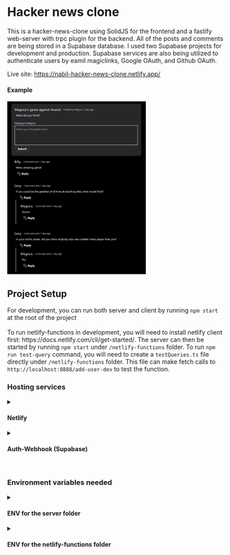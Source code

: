 # Hacker news clone

This is a hacker-news-clone using SolidJS for the frontend and a fastify web-server with trpc plugin for the backend. All of the posts and comments are being stored in a Supabase database. I used two Supabase projects for development and production. Supabase services are also being utilized to authenticate users by eamil magiclinks, Google OAuth, and Github OAuth.

Live site: https://nabil-hacker-news-clone.netlify.app/

#### Example
<img src="images/hacker-news-clone-example.png" alt="post example" height="400" />



<h2>Project Setup</h2>

<div>For development, you can run both server and client by running <code>npm start</code> at the root of the project</div>
<br />
<div>To run netlify-functions in development, you will need to install netlify client first: https://docs.netlify.com/cli/get-started/. The server can then be started by running <code>npm start</code> under <code>/netlify-functions</code> folder. To run <code>npm run test-query</code> command, you will need to create a <code>testQueries.ts</code> file directly under <code>/netlify-functions</code> folder. This file can make fetch calls to <code>http://localhost:8888/add-user-dev</code> to test the function.</div>
<h3> Hosting services </h3>
<details>
  <summary>  <h4>Netlify</h4> </summary>
  
  <div>For front end and netlify functions, we use netlify to host. The application is deployed directly from Github with this build</div>
  <img src="images/netlify-build.png" height="400" alt="netlify build" />
  <div><code>add-use</code> is a netlify serverless function which is being called by a webhook from Supabase to automatically generate an username in profile table when an user gets authenticated by Supabase. There are two functions for development and production each. </div>
</details>
  
<details>
  <summary>  <h4>Auth-Webhook (Supabase) </h4> </summary>

  
  <div>To create a webhook, go to this page in your Supabase project: https://supabase.com/dashboard/project/_/database/hooks. The webhook should look something like this:</div>
  <img src="images/supabase-webhook.png" height="400" alt="supabase webhook" />
  <div>The name of the webhook can be anything. Authorization value in http headers will be randomnly generated characters. Make sure this same value is in netlify project environment variables as <code>AUTHORIZATION_KEY</code>. For development, it will have a separate variable as <code>AUTHORIZATION_KEY_DEV</code>.</div>
</details>
  <br/>

<h3> Environment variables needed </h3>
<details>
  <summary> <h4>ENV for the server folder</h4>  </summary>
  
  <div>These values will be different for development and production because there are separate Supabase project databases for each environment.</div>
  <br/>
  <div><code>NODE_ENV</code> = "development" or "production"</div>
  <br/>
  <div><code>DATABASE_URL</code> Copy the connection string and pass the password you used to create the database into the connection string.</div>
  <img src="images/connection-string.png" alt="connection string" />
  <br/>
  <br/>
  <div><code>PROJECT_URL</code></div>
  <img src="images/project-url.png" alt="project url" />
  <br/>
  <br/>
  <div><code>SUPABASE_KEY</code> This is in API under settings in Supabase. This is under the same settings as the PROJECT_URL is in.</div>
  <img src="images/supabase-key.png" alt="alt text" />
</details>
<details>

  <summary> <h4>ENV for the netlify-functions folder</h4></summary>
  <div><code>SUPABASE_KEY</code> and <code>SUPABASE_KEY_DEV</code> have the same values as in the server ENV for production and development respectively.</div>
  <br/>
  <div><code>PROJECT_URL</code> and <code>PROJECT_URL_DEV</code> have the same values as in the server ENV for production and development respectively.</div>
  <br/>
  <div><code>AUTHORIZATION_KEY</code> and <code>AUTHORIZATION_KEY_DEV</code> have the same values as in the server ENV for production and development respectively.</div>
</details>

